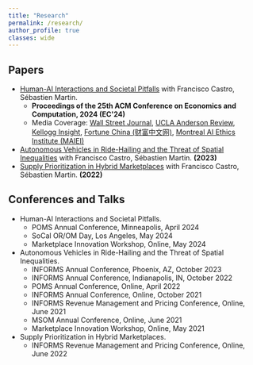 ```yaml
---
title: "Research"
permalink: /research/
author_profile: true
classes: wide
---
```


## Papers
- [Human-AI Interactions and Societal Pitfalls](https://arxiv.org/abs/2309.10448) with Francisco Castro, Sébastien Martin.
    - **Proceedings of the 25th ACM Conference on Economics and Computation, 2024 (EC'24)**
    - Media Coverage: [Wall Street Journal](https://www.wsj.com/tech/ai/ai-chatbots-feedback-results-fa549914), [UCLA Anderson Review](https://anderson-review.ucla.edu/ai-from-ai-a-future-of-generic-and-biased-online-content/), [Kellogg Insight](https://insight.kellogg.northwestern.edu/article/trade-off-generative-ai), [Fortune China (财富中文网)](https://www.fortunechina.com/keji/c/2023-11/22/content_443405.htm), [Montreal AI Ethics Institute (MAIEI)](https://montrealethics.ai/human-ai-interactions-and-societal-pitfalls/)
- [Autonomous Vehicles in Ride-Hailing and the Threat of Spatial Inequalities](https://papers.ssrn.com/sol3/papers.cfm?abstract_id=4332493) with Francisco Castro, Sébastien Martin. **(2023)**
- [Supply Prioritization in Hybrid Marketplaces](https://papers.ssrn.com/sol3/papers.cfm?abstract_id=4119096) with Francisco Castro, Sébastien Martin. **(2022)**

## Conferences and Talks
- Human-AI Interactions and Societal Pitfalls.
  - POMS Annual Conference, Minneapolis, April 2024
  - SoCal OR/OM Day, Los Angeles, May 2024
  - Marketplace Innovation Workshop, Online, May 2024
- Autonomous Vehicles in Ride-Hailing and the Threat of Spatial Inequalities.     
    - INFORMS Annual Conference, Phoenix, AZ, October 2023
    - INFORMS Annual Conference, Indianapolis, IN, October 2022
    - POMS Annual Conference, Online, April 2022
    - INFORMS Annual Conference, Online, October 2021
    - INFORMS Revenue Management and Pricing Conference, Online, June 2021
    - MSOM Annual Conference, Online, June 2021
    - Marketplace Innovation Workshop, Online, May 2021
- Supply Prioritization in Hybrid Marketplaces.
    - INFORMS Revenue Management and Pricing Conference, Online, June 2022
